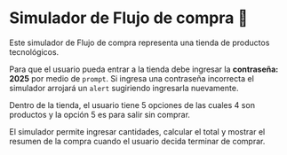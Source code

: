 <h1>Simulador de Flujo de compra 🛒</h1>
    <p>Este simulador de Flujo de compra representa una tienda de productos tecnológicos.</p>
    <p>Para que el usuario pueda entrar a la tienda debe ingresar la <strong>contraseña: 2025</strong> por medio de <code>prompt</code>. Si ingresa una contraseña incorrecta el simulador arrojará un <code>alert</code> sugiriendo ingresarla nuevamente.</p>
    <p>Dentro de la tienda, el usuario tiene 5 opciones de las cuales 4 son productos y la opción 5 es para salir sin comprar.</p>
    <p>El simulador permite ingresar cantidades, calcular el total y mostrar el resumen de la compra cuando el usuario decida terminar de comprar.</p>
